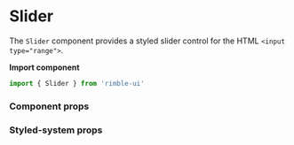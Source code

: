 # Slider
The `Slider` component provides a styled slider control for the HTML `<input type="range">`.

**Import component**  
```jsx
import { Slider } from 'rimble-ui'
```

<!-- STORY -->

### Component props

### Styled-system props

<!-- Slider example here -->

<!-- Slider component props -->
